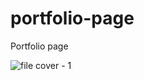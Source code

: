 # portfolio-page
Portfolio page 



![file cover - 1](https://github.com/kalkuk/portfolio-page/assets/115346296/6101a68e-a67d-4383-bc1c-2db6aed9f64b)
